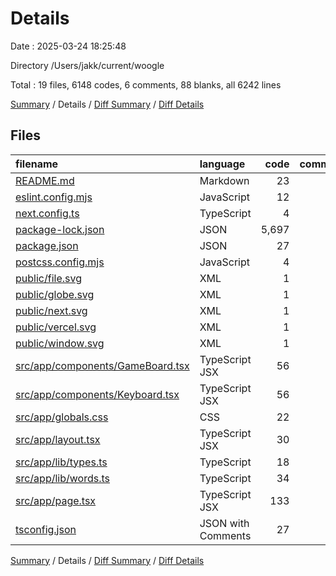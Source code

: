 # Details

Date : 2025-03-24 18:25:48

Directory /Users/jakk/current/woogle

Total : 19 files,  6148 codes, 6 comments, 88 blanks, all 6242 lines

[Summary](results.md) / Details / [Diff Summary](diff.md) / [Diff Details](diff-details.md)

## Files
| filename | language | code | comment | blank | total |
| :--- | :--- | ---: | ---: | ---: | ---: |
| [README.md](/README.md) | Markdown | 23 | 0 | 14 | 37 |
| [eslint.config.mjs](/eslint.config.mjs) | JavaScript | 12 | 0 | 5 | 17 |
| [next.config.ts](/next.config.ts) | TypeScript | 4 | 1 | 3 | 8 |
| [package-lock.json](/package-lock.json) | JSON | 5,697 | 0 | 1 | 5,698 |
| [package.json](/package.json) | JSON | 27 | 0 | 1 | 28 |
| [postcss.config.mjs](/postcss.config.mjs) | JavaScript | 4 | 0 | 2 | 6 |
| [public/file.svg](/public/file.svg) | XML | 1 | 0 | 0 | 1 |
| [public/globe.svg](/public/globe.svg) | XML | 1 | 0 | 0 | 1 |
| [public/next.svg](/public/next.svg) | XML | 1 | 0 | 0 | 1 |
| [public/vercel.svg](/public/vercel.svg) | XML | 1 | 0 | 0 | 1 |
| [public/window.svg](/public/window.svg) | XML | 1 | 0 | 0 | 1 |
| [src/app/components/GameBoard.tsx](/src/app/components/GameBoard.tsx) | TypeScript JSX | 56 | 0 | 7 | 63 |
| [src/app/components/Keyboard.tsx](/src/app/components/Keyboard.tsx) | TypeScript JSX | 56 | 0 | 9 | 65 |
| [src/app/globals.css](/src/app/globals.css) | CSS | 22 | 0 | 5 | 27 |
| [src/app/layout.tsx](/src/app/layout.tsx) | TypeScript JSX | 30 | 0 | 5 | 35 |
| [src/app/lib/types.ts](/src/app/lib/types.ts) | TypeScript | 18 | 0 | 4 | 22 |
| [src/app/lib/words.ts](/src/app/lib/words.ts) | TypeScript | 34 | 4 | 6 | 44 |
| [src/app/page.tsx](/src/app/page.tsx) | TypeScript JSX | 133 | 1 | 25 | 159 |
| [tsconfig.json](/tsconfig.json) | JSON with Comments | 27 | 0 | 1 | 28 |

[Summary](results.md) / Details / [Diff Summary](diff.md) / [Diff Details](diff-details.md)